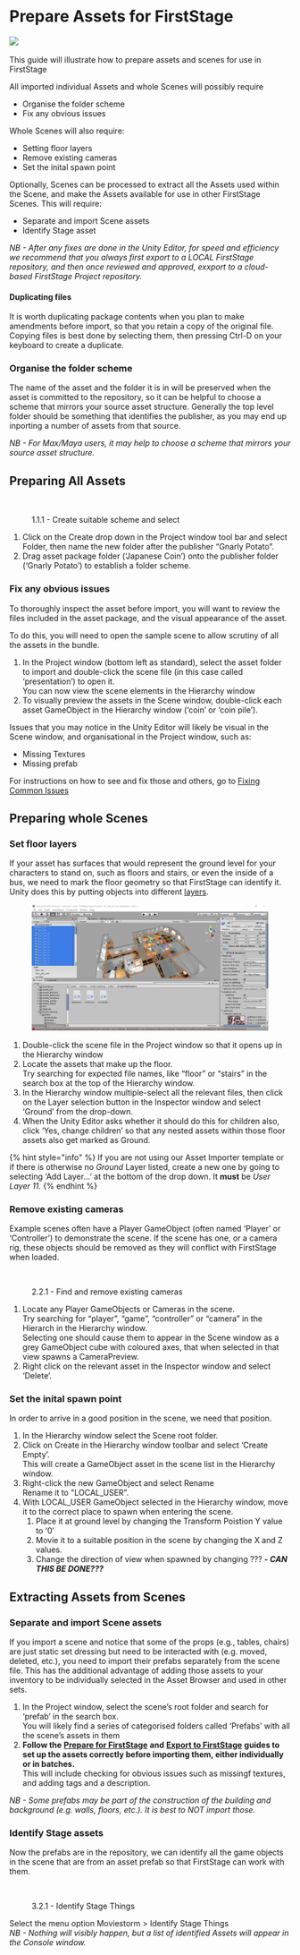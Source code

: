 # Prepare Assets for FirstStage

![](https://firststage.moviestorm.co.uk/wp-content/uploads/2020/10/FS-asset-import-flowchart-2.png)

This guide will illustrate how to prepare assets and scenes for use in FirstStage

All imported individual Assets and whole Scenes will possibly require

* Organise the folder scheme
* Fix any obvious issues

Whole Scenes will also require:

* Setting floor layers
* Remove existing cameras
* Set the inital spawn point

Optionally, Scenes can be processed to extract all the Assets used within the Scene, and make the Assets available for use in other FirstStage Scenes. This will require:

* Separate and import Scene assets
* Identify Stage asset

_NB - After any fixes are done in the Unity Editor, for speed and efficiency we recommend that you always first export to a LOCAL FirstStage repository, and then once reviewed and approved, exxport to a cloud-based FirstStage Project repository._

#### Duplicating files

It is worth duplicating package contents when you plan to make amendments before import, so that you retain a copy of the original file. Copying files is best done by selecting them, then pressing Ctrl-D on your keyboard to create a duplicate.

### Organise the folder scheme

The name of the asset and the folder it is in will be preserved when the asset is committed to the repository, so it can be helpful to choose a scheme that mirrors your source asset structure. Generally the top level folder should be something that identifies the publisher, as you may end up inporting a number of assets from that source.

_NB - For Max/Maya users, it may help to choose a scheme that mirrors your source asset structure._

## Preparing All Assets

<figure><img src="https://firststage.moviestorm.co.uk/wp-content/uploads/2020/10/Unity-Editor-Coin-Create-suitable-scheme-and-select.jpg" alt=""><figcaption><p>1.1.1 - Create suitable scheme and select</p></figcaption></figure>

1. Click on the Create drop down in the Project window tool bar and select Folder, then name the new folder after the publisher “Gnarly Potato”.
2. Drag asset package folder (‘Japanese Coin’) onto the publisher folder (‘Gnarly Potato’) to establish a folder scheme.

### Fix any obvious issues

To thoroughly inspect the asset before import, you will want to review the files included in the asset package, and the visual appearance of the asset.

To do this, you will need to open the sample scene to allow scrutiny of all the assets in the bundle.

1. In the Project window (bottom left as standard), select the asset folder to import and double-click the scene file (in this case called ‘presentation’) to open it.\
   You can now view the scene elements in the Hierarchy window
2. To visually preview the assets in the Scene window, double-click each asset GameObject in the Hierarchy window (‘coin’ or ‘coin pile’).

Issues that you may notice in the Unity Editor will likely be visual in the Scene window, and organisational in the Project window, such as:

* Missing Textures
* Missing prefab

For instructions on how to see and fix those and others, go to [Fixing Common Issues](https://firststage.moviestorm.co.uk/knowledgebase/5-fix-common-issues/)

## Preparing whole Scenes

### Set floor layers

If your asset has surfaces that would represent the ground level for your characters to stand on, such as floors and stairs, or even the inside of a bus, we need to mark the floor geometry so that FirstStage can identify it. Unity does this by putting objects into different [layers](https://docs.unity3d.com/Manual/Layers.html).

<figure><img src="../../.gitbook/assets/Unity-Editor-Restaurant-Set-floor-layer-1.jpg" alt=""><figcaption></figcaption></figure>

1. Double-click the scene file in the Project window so that it opens up in the Hierarchy window
2. Locate the assets that make up the floor.\
   Try searching for expected file names, like “floor” or “stairs” in the search box at the top of the Hierarchy window.
3. In the Hierarchy window multiple-select all the relevant files, then click on the Layer selection button in the Inspector window and select ‘Ground’ from the drop-down.
4. When the Unity Editor asks whether it should do this for children also, click ‘Yes, change children’ so that any nested assets within those floor assets also get marked as Ground.

{% hint style="info" %}
If you are not using our Asset Importer template or if there is otherwise no _Ground_ Layer listed, create a new one by going to selecting ‘Add Layer…’ at the bottom of the drop down. It **must** be _User Layer 11_.
{% endhint %}

### Remove existing cameras

Example scenes often have a Player GameObject (often named ‘Player’ or ‘Controller’) to demonstrate the scene. If the scene has one, or a camera rig, these objects should be removed as they will conflict with FirstStage when loaded.

<figure><img src="https://firststage.moviestorm.co.uk/wp-content/uploads/2020/10/Unity-Editor-Restaurant-Remove-existing-cameras.jpg" alt=""><figcaption><p>2.2.1 - Find and remove existing cameras</p></figcaption></figure>

1. Locate any Player GameObjects or Cameras in the scene.\
   Try searching for “player”, “game”, “controller” or “camera” in the Hierarch in the Hierarchy window.\
   Selecting one should cause them to appear in the Scene window as a grey GameObject cube with coloured axes, that when selected in that view spawns a CameraPreview.
2. Right click on the relevant asset in the Inspector window and select ‘Delete’.

### Set the inital spawn point

In order to arrive in a good position in the scene, we need that position.

1. In the Hierarchy window select the Scene root folder.
2. Click on Create in the Hierarchy window toolbar and select ‘Create Empty’.\
   This will create a GameObject asset in the scene list in the Hierarchy window.
3. Right-click the new GameObject and select Rename\
   Rename it to "LOCAL\_USER”.
4. With LOCAL\_USER GameObject selected in the Hierarchy window, move it to the correct place to spawn when entering the scene.
   1. Place it at ground level by changing the Transform Poistion Y value to ‘0’
   2. Movie it to a suitable position in the scene by changing the X and Z values.
   3. Change the direction of view when spawned by changing ??? _**- CAN THIS BE DONE???**_

## Extracting Assets from Scenes

### Separate and import Scene assets

If you import a scene and notice that some of the props (e.g., tables, chairs) are just static set dressing but need to be interacted with (e.g. moved, deleted, etc.), you need to import their prefabs separately from the scene file. This has the additional advantage of adding those assets to your inventory to be individually selected in the Asset Browser and used in other sets.

1. In the Project window, select the scene’s root folder and search for ‘prefab’ in the search box.\
   You will likely find a series of categorised folders called ‘Prefabs’ with all the scene’s assets in them
2. **Follow the** [**Prepare for FirstStage**](https://firststage.moviestorm.co.uk/asset-management/2-prepare-for-firststage/) **and** [**Export to FirstStage**](https://firststage.moviestorm.co.uk/knowledgebase/3-export-to-firststage/) **guides to set up the assets correctly before importing them, either individually or in batches.**\
   This will include checking for obvious issues such as missingf textures, and adding tags and a description.

_NB - Some prefabs may be part of the construction of the building and background (e.g. walls, floors, etc.). It is best to NOT import those._

### Identify Stage assets

Now the prefabs are in the repository, we can identify all the game objects in the scene that are from an asset prefab so that FirstStage can work with them.

<figure><img src="https://firststage.moviestorm.co.uk/wp-content/uploads/2020/10/Unity-Editor-Restaurant-Identify-Stage-Things.jpg" alt=""><figcaption><p>3.2.1 - Identify Stage Things</p></figcaption></figure>

Select the menu option Moviestorm > Identify Stage Things\
_NB - Nothing will visibly happen, but a list of identified Assets will appear in the Console window._

